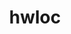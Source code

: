 ---
title: "hwloc"
layout: cache
categories: [package, develop-2024-01-21]
meta: {"versions": ["2.9.1"], "compilers": ["apple-clang@=15.0.0", "cce@=15.0.1", "gcc@=10.3.0", "gcc@=11.1.0", "gcc@=11.3.0", "gcc@=11.4.0", "gcc@=12.3.0", "gcc@=7.3.1", "gcc@=7.5.0", "gcc@=9.4.0", "oneapi@=2023.2.0"], "oss": ["amzn2", "rhel8", "sle_hpc15", "ubuntu18.04", "ubuntu20.04", "ubuntu22.04", "ventura"], "platforms": ["darwin", "linux"], "targets": ["aarch64", "neoverse_n1", "neoverse_v1", "ppc64le", "x86_64_v3", "x86_64_v4", "zen4"], "stacks": ["aws-isc", "aws-isc-aarch64", "build_systems", "data-vis-sdk", "developer-tools", "e4s", "e4s-aarch64", "e4s-cray-rhel", "e4s-cray-sles", "e4s-neoverse_v1", "e4s-oneapi", "e4s-power", "e4s-rocm-external", "ml-darwin-aarch64-mps", "ml-linux-x86_64-cpu", "ml-linux-x86_64-cuda", "ml-linux-x86_64-rocm", "radiuss", "radiuss-aws", "radiuss-aws-aarch64", "root", "tutorial"], "num_specs": 30, "num_specs_by_stack": {"root": 30, "ml-darwin-aarch64-mps": 1, "radiuss-aws-aarch64": 2, "aws-isc-aarch64": 2, "radiuss-aws": 1, "aws-isc": 1, "e4s-cray-rhel": 1, "radiuss": 1, "developer-tools": 1, "build_systems": 1, "e4s-cray-sles": 1, "e4s-neoverse_v1": 3, "e4s-power": 2, "data-vis-sdk": 1, "e4s-rocm-external": 1, "e4s": 3, "e4s-oneapi": 1, "e4s-aarch64": 3, "ml-linux-x86_64-rocm": 3, "ml-linux-x86_64-cuda": 1, "ml-linux-x86_64-cpu": 1, "tutorial": 2}}
spec_details: [{"hash": "qea5fzo6cyd3kiev2wnau7m5nys6g4yr", "compiler": "apple-clang@=15.0.0", "versions": ["2.9.1"], "os": "ventura", "platform": "darwin", "target": "aarch64", "variants": ["build_system=autotools", "~cairo", "~cuda", "~gl", "libs=shared,static", "~libudev", "+libxml2", "~netloc", "~nvml", "~oneapi-level-zero", "~opencl", "~pci", "~rocm"], "stacks": ["root", "ml-darwin-aarch64-mps"], "size": "-", "tarball": "https://binaries.spack.io/releases/develop-2024-01-21/build_cache/darwin-ventura-aarch64/apple-clang-15.0.0/hwloc-2.9.1/darwin-ventura-aarch64-apple-clang-15.0.0-hwloc-2.9.1-qea5fzo6cyd3kiev2wnau7m5nys6g4yr.spack"}, {"hash": "byixag46kcuhkw2aclguaq4iurhztdzo", "compiler": "gcc@=7.3.1", "versions": ["2.9.1"], "os": "amzn2", "platform": "linux", "target": "aarch64", "variants": ["build_system=autotools", "~cairo", "~cuda", "~gl", "libs=shared,static", "~libudev", "+libxml2", "~netloc", "~nvml", "~oneapi-level-zero", "~opencl", "+pci", "~rocm"], "stacks": ["radiuss-aws-aarch64", "root"], "size": "-", "tarball": "https://binaries.spack.io/releases/develop-2024-01-21/build_cache/linux-amzn2-aarch64/gcc-7.3.1/hwloc-2.9.1/linux-amzn2-aarch64-gcc-7.3.1-hwloc-2.9.1-byixag46kcuhkw2aclguaq4iurhztdzo.spack"}, {"hash": "pruwnkcln755ojant4qzrxyp3cdawp5n", "compiler": "gcc@=7.3.1", "versions": ["2.9.1"], "os": "amzn2", "platform": "linux", "target": "aarch64", "variants": ["build_system=autotools", "~cairo", "~cuda", "~gl", "libs=shared,static", "~libudev", "+libxml2", "~netloc", "~nvml", "~oneapi-level-zero", "~opencl", "+pci", "~rocm"], "stacks": ["aws-isc-aarch64", "root"], "size": "-", "tarball": "https://binaries.spack.io/releases/develop-2024-01-21/build_cache/linux-amzn2-aarch64/gcc-7.3.1/hwloc-2.9.1/linux-amzn2-aarch64-gcc-7.3.1-hwloc-2.9.1-pruwnkcln755ojant4qzrxyp3cdawp5n.spack"}, {"hash": "aufktfunsdp7exmjwrokp6un6nh2hytu", "compiler": "gcc@=7.3.1", "versions": ["2.9.1"], "os": "amzn2", "platform": "linux", "target": "x86_64_v3", "variants": ["build_system=autotools", "~cairo", "~cuda", "~gl", "libs=shared,static", "~libudev", "+libxml2", "~netloc", "~nvml", "~oneapi-level-zero", "~opencl", "+pci", "~rocm"], "stacks": ["radiuss-aws", "root"], "size": "-", "tarball": "https://binaries.spack.io/releases/develop-2024-01-21/build_cache/linux-amzn2-x86_64_v3/gcc-7.3.1/hwloc-2.9.1/linux-amzn2-x86_64_v3-gcc-7.3.1-hwloc-2.9.1-aufktfunsdp7exmjwrokp6un6nh2hytu.spack"}, {"hash": "45p6gi4h75icyiji7bsmf6ibmh2skndy", "compiler": "gcc@=7.3.1", "versions": ["2.9.1"], "os": "amzn2", "platform": "linux", "target": "neoverse_n1", "variants": ["build_system=autotools", "~cairo", "~cuda", "~gl", "libs=shared,static", "~libudev", "+libxml2", "~netloc", "~nvml", "~oneapi-level-zero", "~opencl", "+pci", "~rocm"], "stacks": ["aws-isc-aarch64", "root"], "size": "-", "tarball": "https://binaries.spack.io/releases/develop-2024-01-21/build_cache/linux-amzn2-neoverse_n1/gcc-7.3.1/hwloc-2.9.1/linux-amzn2-neoverse_n1-gcc-7.3.1-hwloc-2.9.1-45p6gi4h75icyiji7bsmf6ibmh2skndy.spack"}, {"hash": "3xxughyrnxhv7vst2cfjk4enll3bhiec", "compiler": "gcc@=7.3.1", "versions": ["2.9.1"], "os": "amzn2", "platform": "linux", "target": "neoverse_n1", "variants": ["build_system=autotools", "~cairo", "~cuda", "~gl", "libs=shared,static", "~libudev", "+libxml2", "~netloc", "~nvml", "~oneapi-level-zero", "~opencl", "+pci", "~rocm"], "stacks": ["radiuss-aws-aarch64", "root"], "size": "-", "tarball": "https://binaries.spack.io/releases/develop-2024-01-21/build_cache/linux-amzn2-neoverse_n1/gcc-7.3.1/hwloc-2.9.1/linux-amzn2-neoverse_n1-gcc-7.3.1-hwloc-2.9.1-3xxughyrnxhv7vst2cfjk4enll3bhiec.spack"}, {"hash": "spk2ubjnlw3c2onhd3wsg6vp6ney5oit", "compiler": "gcc@=7.3.1", "versions": ["2.9.1"], "os": "amzn2", "platform": "linux", "target": "x86_64_v3", "variants": ["build_system=autotools", "~cairo", "~cuda", "~gl", "libs=shared,static", "~libudev", "+libxml2", "~netloc", "~nvml", "~oneapi-level-zero", "~opencl", "+pci", "~rocm"], "stacks": ["aws-isc", "root"], "size": "-", "tarball": "https://binaries.spack.io/releases/develop-2024-01-21/build_cache/linux-amzn2-x86_64_v3/gcc-7.3.1/hwloc-2.9.1/linux-amzn2-x86_64_v3-gcc-7.3.1-hwloc-2.9.1-spk2ubjnlw3c2onhd3wsg6vp6ney5oit.spack"}, {"hash": "jgn6wt3xviotbxbntsk4igu5lu33jggt", "compiler": "cce@=15.0.1", "versions": ["2.9.1"], "os": "rhel8", "platform": "linux", "target": "zen4", "variants": ["build_system=autotools", "~cairo", "~cuda", "~gl", "libs=shared,static", "~libudev", "+libxml2", "~netloc", "~nvml", "~oneapi-level-zero", "~opencl", "+pci", "~rocm"], "stacks": ["e4s-cray-rhel", "root"], "size": "-", "tarball": "https://binaries.spack.io/releases/develop-2024-01-21/build_cache/linux-rhel8-zen4/cce-15.0.1/hwloc-2.9.1/linux-rhel8-zen4-cce-15.0.1-hwloc-2.9.1-jgn6wt3xviotbxbntsk4igu5lu33jggt.spack"}, {"hash": "uwnydnvol6ihc6e7s4ghwn3xukqsynhj", "compiler": "gcc@=7.5.0", "versions": ["2.9.1"], "os": "ubuntu18.04", "platform": "linux", "target": "x86_64_v3", "variants": ["build_system=autotools", "~cairo", "~cuda", "~gl", "libs=shared,static", "~libudev", "+libxml2", "~netloc", "~nvml", "~oneapi-level-zero", "~opencl", "+pci", "~rocm"], "stacks": ["radiuss", "developer-tools", "root", "build_systems"], "size": "-", "tarball": "https://binaries.spack.io/releases/develop-2024-01-21/build_cache/linux-ubuntu18.04-x86_64_v3/gcc-7.5.0/hwloc-2.9.1/linux-ubuntu18.04-x86_64_v3-gcc-7.5.0-hwloc-2.9.1-uwnydnvol6ihc6e7s4ghwn3xukqsynhj.spack"}, {"hash": "arpvkvrdvxaddgcebfr6fgrlarfvfkgd", "compiler": "gcc@=10.3.0", "versions": ["2.9.1"], "os": "sle_hpc15", "platform": "linux", "target": "x86_64_v4", "variants": ["build_system=autotools", "~cairo", "~cuda", "~gl", "libs=shared,static", "~libudev", "+libxml2", "~netloc", "~nvml", "~oneapi-level-zero", "~opencl", "+pci", "~rocm"], "stacks": ["e4s-cray-sles", "root"], "size": "-", "tarball": "https://binaries.spack.io/releases/develop-2024-01-21/build_cache/linux-sle_hpc15-x86_64_v4/gcc-10.3.0/hwloc-2.9.1/linux-sle_hpc15-x86_64_v4-gcc-10.3.0-hwloc-2.9.1-arpvkvrdvxaddgcebfr6fgrlarfvfkgd.spack"}, {"hash": "s2oqk24okuu7nonku6ezbqf7ud5v5tdr", "compiler": "gcc@=11.4.0", "versions": ["2.9.1"], "os": "ubuntu20.04", "platform": "linux", "target": "neoverse_v1", "variants": ["build_system=autotools", "~cairo", "~cuda", "~gl", "libs=shared,static", "~libudev", "+libxml2", "~netloc", "~nvml", "~oneapi-level-zero", "~opencl", "+pci", "~rocm"], "stacks": ["e4s-neoverse_v1", "root"], "size": "-", "tarball": "https://binaries.spack.io/releases/develop-2024-01-21/build_cache/linux-ubuntu20.04-neoverse_v1/gcc-11.4.0/hwloc-2.9.1/linux-ubuntu20.04-neoverse_v1-gcc-11.4.0-hwloc-2.9.1-s2oqk24okuu7nonku6ezbqf7ud5v5tdr.spack"}, {"hash": "tyey3qrgsugaqwbiu7gjpmmvbmq2xply", "compiler": "gcc@=11.4.0", "versions": ["2.9.1"], "os": "ubuntu20.04", "platform": "linux", "target": "neoverse_v1", "variants": ["build_system=autotools", "~cairo", "+cuda", "cuda_arch=none", "~gl", "libs=shared,static", "~libudev", "+libxml2", "~netloc", "~nvml", "~oneapi-level-zero", "~opencl", "+pci", "~rocm"], "stacks": ["e4s-neoverse_v1", "root"], "size": "-", "tarball": "https://binaries.spack.io/releases/develop-2024-01-21/build_cache/linux-ubuntu20.04-neoverse_v1/gcc-11.4.0/hwloc-2.9.1/linux-ubuntu20.04-neoverse_v1-gcc-11.4.0-hwloc-2.9.1-tyey3qrgsugaqwbiu7gjpmmvbmq2xply.spack"}, {"hash": "tnfijfo3gttl3w24bc2sei2uazyclnfn", "compiler": "gcc@=11.4.0", "versions": ["2.9.1"], "os": "ubuntu20.04", "platform": "linux", "target": "neoverse_v1", "variants": ["build_system=autotools", "~cairo", "+cuda", "cuda_arch=none", "~gl", "libs=shared,static", "~libudev", "+libxml2", "~netloc", "~nvml", "~oneapi-level-zero", "~opencl", "+pci", "~rocm"], "stacks": ["e4s-neoverse_v1", "root"], "size": "-", "tarball": "https://binaries.spack.io/releases/develop-2024-01-21/build_cache/linux-ubuntu20.04-neoverse_v1/gcc-11.4.0/hwloc-2.9.1/linux-ubuntu20.04-neoverse_v1-gcc-11.4.0-hwloc-2.9.1-tnfijfo3gttl3w24bc2sei2uazyclnfn.spack"}, {"hash": "lvwckmwktlvneen53sapgaqe22ujsfzt", "compiler": "gcc@=9.4.0", "versions": ["2.9.1"], "os": "ubuntu20.04", "platform": "linux", "target": "ppc64le", "variants": ["build_system=autotools", "~cairo", "~cuda", "~gl", "libs=shared,static", "~libudev", "+libxml2", "~netloc", "~nvml", "~oneapi-level-zero", "~opencl", "+pci", "~rocm"], "stacks": ["root", "e4s-power"], "size": "-", "tarball": "https://binaries.spack.io/releases/develop-2024-01-21/build_cache/linux-ubuntu20.04-ppc64le/gcc-9.4.0/hwloc-2.9.1/linux-ubuntu20.04-ppc64le-gcc-9.4.0-hwloc-2.9.1-lvwckmwktlvneen53sapgaqe22ujsfzt.spack"}, {"hash": "r7jzpwrgiaxo6kbawsmsvzqcg2opcri4", "compiler": "gcc@=9.4.0", "versions": ["2.9.1"], "os": "ubuntu20.04", "platform": "linux", "target": "ppc64le", "variants": ["build_system=autotools", "~cairo", "+cuda", "cuda_arch=70", "~gl", "libs=shared,static", "~libudev", "+libxml2", "~netloc", "~nvml", "~oneapi-level-zero", "~opencl", "+pci", "~rocm"], "stacks": ["root", "e4s-power"], "size": "-", "tarball": "https://binaries.spack.io/releases/develop-2024-01-21/build_cache/linux-ubuntu20.04-ppc64le/gcc-9.4.0/hwloc-2.9.1/linux-ubuntu20.04-ppc64le-gcc-9.4.0-hwloc-2.9.1-r7jzpwrgiaxo6kbawsmsvzqcg2opcri4.spack"}, {"hash": "pqvdcqrm4e2dlshufw4dm46o3inqafng", "compiler": "gcc@=11.1.0", "versions": ["2.9.1"], "os": "ubuntu20.04", "platform": "linux", "target": "x86_64_v3", "variants": ["build_system=autotools", "~cairo", "~cuda", "~gl", "libs=shared,static", "~libudev", "+libxml2", "~netloc", "~nvml", "~oneapi-level-zero", "~opencl", "+pci", "~rocm"], "stacks": ["root", "data-vis-sdk"], "size": "-", "tarball": "https://binaries.spack.io/releases/develop-2024-01-21/build_cache/linux-ubuntu20.04-x86_64_v3/gcc-11.1.0/hwloc-2.9.1/linux-ubuntu20.04-x86_64_v3-gcc-11.1.0-hwloc-2.9.1-pqvdcqrm4e2dlshufw4dm46o3inqafng.spack"}, {"hash": "qdwwgpibaeiluuwlcmbjsa7szaanzgiq", "compiler": "gcc@=11.4.0", "versions": ["2.9.1"], "os": "ubuntu20.04", "platform": "linux", "target": "x86_64_v3", "variants": ["build_system=autotools", "~cairo", "~cuda", "~gl", "libs=shared,static", "~libudev", "+libxml2", "~netloc", "~nvml", "~oneapi-level-zero", "~opencl", "+pci", "~rocm"], "stacks": ["e4s-rocm-external", "root", "e4s"], "size": "-", "tarball": "https://binaries.spack.io/releases/develop-2024-01-21/build_cache/linux-ubuntu20.04-x86_64_v3/gcc-11.4.0/hwloc-2.9.1/linux-ubuntu20.04-x86_64_v3-gcc-11.4.0-hwloc-2.9.1-qdwwgpibaeiluuwlcmbjsa7szaanzgiq.spack"}, {"hash": "je2wni5zd52owjfifii6c7apacwh6k7e", "compiler": "gcc@=11.4.0", "versions": ["2.9.1"], "os": "ubuntu20.04", "platform": "linux", "target": "x86_64_v3", "variants": ["build_system=autotools", "~cairo", "+cuda", "cuda_arch=none", "~gl", "libs=shared,static", "~libudev", "+libxml2", "~netloc", "~nvml", "~oneapi-level-zero", "~opencl", "+pci", "~rocm"], "stacks": ["root", "e4s"], "size": "-", "tarball": "https://binaries.spack.io/releases/develop-2024-01-21/build_cache/linux-ubuntu20.04-x86_64_v3/gcc-11.4.0/hwloc-2.9.1/linux-ubuntu20.04-x86_64_v3-gcc-11.4.0-hwloc-2.9.1-je2wni5zd52owjfifii6c7apacwh6k7e.spack"}, {"hash": "gr25usjkju2cx7err3oxnitm3wnpxvsn", "compiler": "gcc@=11.4.0", "versions": ["2.9.1"], "os": "ubuntu20.04", "platform": "linux", "target": "x86_64_v3", "variants": ["build_system=autotools", "~cairo", "+cuda", "cuda_arch=none", "~gl", "libs=shared,static", "~libudev", "+libxml2", "~netloc", "~nvml", "~oneapi-level-zero", "~opencl", "+pci", "~rocm"], "stacks": ["root", "e4s"], "size": "-", "tarball": "https://binaries.spack.io/releases/develop-2024-01-21/build_cache/linux-ubuntu20.04-x86_64_v3/gcc-11.4.0/hwloc-2.9.1/linux-ubuntu20.04-x86_64_v3-gcc-11.4.0-hwloc-2.9.1-gr25usjkju2cx7err3oxnitm3wnpxvsn.spack"}, {"hash": "4dn5yenjsdzv237parsvbrdtgxcebdhw", "compiler": "oneapi@=2023.2.0", "versions": ["2.9.1"], "os": "ubuntu20.04", "platform": "linux", "target": "x86_64_v3", "variants": ["build_system=autotools", "~cairo", "~cuda", "~gl", "libs=shared,static", "~libudev", "+libxml2", "~netloc", "~nvml", "~oneapi-level-zero", "~opencl", "+pci", "~rocm"], "stacks": ["root", "e4s-oneapi"], "size": "-", "tarball": "https://binaries.spack.io/releases/develop-2024-01-21/build_cache/linux-ubuntu20.04-x86_64_v3/oneapi-2023.2.0/hwloc-2.9.1/linux-ubuntu20.04-x86_64_v3-oneapi-2023.2.0-hwloc-2.9.1-4dn5yenjsdzv237parsvbrdtgxcebdhw.spack"}, {"hash": "ierb6delju53icnbt7erjvg4idbqjwtg", "compiler": "gcc@=11.4.0", "versions": ["2.9.1"], "os": "ubuntu22.04", "platform": "linux", "target": "aarch64", "variants": ["build_system=autotools", "~cairo", "~cuda", "~gl", "libs=shared,static", "~libudev", "+libxml2", "~netloc", "~nvml", "~oneapi-level-zero", "~opencl", "+pci", "~rocm"], "stacks": ["e4s-aarch64", "root"], "size": "-", "tarball": "https://binaries.spack.io/releases/develop-2024-01-21/build_cache/linux-ubuntu22.04-aarch64/gcc-11.4.0/hwloc-2.9.1/linux-ubuntu22.04-aarch64-gcc-11.4.0-hwloc-2.9.1-ierb6delju53icnbt7erjvg4idbqjwtg.spack"}, {"hash": "nllmn7fyd2zcqa2bpaxwwflxhaad7k7s", "compiler": "gcc@=11.4.0", "versions": ["2.9.1"], "os": "ubuntu22.04", "platform": "linux", "target": "aarch64", "variants": ["build_system=autotools", "~cairo", "+cuda", "cuda_arch=none", "~gl", "libs=shared,static", "~libudev", "+libxml2", "~netloc", "~nvml", "~oneapi-level-zero", "~opencl", "+pci", "~rocm"], "stacks": ["e4s-aarch64", "root"], "size": "-", "tarball": "https://binaries.spack.io/releases/develop-2024-01-21/build_cache/linux-ubuntu22.04-aarch64/gcc-11.4.0/hwloc-2.9.1/linux-ubuntu22.04-aarch64-gcc-11.4.0-hwloc-2.9.1-nllmn7fyd2zcqa2bpaxwwflxhaad7k7s.spack"}, {"hash": "gatr3sdquycz4kwuri6yffakvaj7abdd", "compiler": "gcc@=11.4.0", "versions": ["2.9.1"], "os": "ubuntu22.04", "platform": "linux", "target": "aarch64", "variants": ["build_system=autotools", "~cairo", "+cuda", "cuda_arch=none", "~gl", "libs=shared,static", "~libudev", "+libxml2", "~netloc", "~nvml", "~oneapi-level-zero", "~opencl", "+pci", "~rocm"], "stacks": ["e4s-aarch64", "root"], "size": "-", "tarball": "https://binaries.spack.io/releases/develop-2024-01-21/build_cache/linux-ubuntu22.04-aarch64/gcc-11.4.0/hwloc-2.9.1/linux-ubuntu22.04-aarch64-gcc-11.4.0-hwloc-2.9.1-gatr3sdquycz4kwuri6yffakvaj7abdd.spack"}, {"hash": "tly7fzkdqf4oyflue2grogm54w26wvpu", "compiler": "gcc@=11.3.0", "versions": ["2.9.1"], "os": "ubuntu22.04", "platform": "linux", "target": "x86_64_v3", "variants": ["amdgpu_target=gfx90a", "build_system=autotools", "~cairo", "~cuda", "~gl", "libs=shared,static", "~libudev", "+libxml2", "~netloc", "~nvml", "~oneapi-level-zero", "~opencl", "+pci", "+rocm"], "stacks": ["ml-linux-x86_64-rocm", "root"], "size": "-", "tarball": "https://binaries.spack.io/releases/develop-2024-01-21/build_cache/linux-ubuntu22.04-x86_64_v3/gcc-11.3.0/hwloc-2.9.1/linux-ubuntu22.04-x86_64_v3-gcc-11.3.0-hwloc-2.9.1-tly7fzkdqf4oyflue2grogm54w26wvpu.spack"}, {"hash": "mcrmrq5ss747aiw3kub4lojrqflbtka5", "compiler": "gcc@=11.3.0", "versions": ["2.9.1"], "os": "ubuntu22.04", "platform": "linux", "target": "x86_64_v3", "variants": ["build_system=autotools", "~cairo", "+cuda", "cuda_arch=80", "~gl", "libs=shared,static", "~libudev", "+libxml2", "~netloc", "~nvml", "~oneapi-level-zero", "~opencl", "+pci", "~rocm"], "stacks": ["ml-linux-x86_64-cuda", "root"], "size": "-", "tarball": "https://binaries.spack.io/releases/develop-2024-01-21/build_cache/linux-ubuntu22.04-x86_64_v3/gcc-11.3.0/hwloc-2.9.1/linux-ubuntu22.04-x86_64_v3-gcc-11.3.0-hwloc-2.9.1-mcrmrq5ss747aiw3kub4lojrqflbtka5.spack"}, {"hash": "jzywokyhw3rfscojmfkwyffyze4cpg3t", "compiler": "gcc@=11.3.0", "versions": ["2.9.1"], "os": "ubuntu22.04", "platform": "linux", "target": "x86_64_v3", "variants": ["build_system=autotools", "~cairo", "~cuda", "~gl", "libs=shared,static", "~libudev", "+libxml2", "~netloc", "~nvml", "~oneapi-level-zero", "~opencl", "+pci", "~rocm"], "stacks": ["ml-linux-x86_64-cpu", "root"], "size": "-", "tarball": "https://binaries.spack.io/releases/develop-2024-01-21/build_cache/linux-ubuntu22.04-x86_64_v3/gcc-11.3.0/hwloc-2.9.1/linux-ubuntu22.04-x86_64_v3-gcc-11.3.0-hwloc-2.9.1-jzywokyhw3rfscojmfkwyffyze4cpg3t.spack"}, {"hash": "tfbjufi4kbluwvadnog4rwvqrwtaw4bw", "compiler": "gcc@=11.3.0", "versions": ["2.9.1"], "os": "ubuntu22.04", "platform": "linux", "target": "x86_64_v3", "variants": ["amdgpu_target=gfx90a", "build_system=autotools", "~cairo", "~cuda", "~gl", "libs=shared,static", "~libudev", "+libxml2", "~netloc", "~nvml", "~oneapi-level-zero", "~opencl", "+pci", "+rocm"], "stacks": ["ml-linux-x86_64-rocm", "root"], "size": "-", "tarball": "https://binaries.spack.io/releases/develop-2024-01-21/build_cache/linux-ubuntu22.04-x86_64_v3/gcc-11.3.0/hwloc-2.9.1/linux-ubuntu22.04-x86_64_v3-gcc-11.3.0-hwloc-2.9.1-tfbjufi4kbluwvadnog4rwvqrwtaw4bw.spack"}, {"hash": "rgeh4nzpcnabgdzy2ewjfediydfzszdc", "compiler": "gcc@=11.3.0", "versions": ["2.9.1"], "os": "ubuntu22.04", "platform": "linux", "target": "x86_64_v3", "variants": ["amdgpu_target=gfx90a", "build_system=autotools", "~cairo", "~cuda", "~gl", "libs=shared,static", "~libudev", "+libxml2", "~netloc", "~nvml", "~oneapi-level-zero", "~opencl", "+pci", "+rocm"], "stacks": ["ml-linux-x86_64-rocm", "root"], "size": "-", "tarball": "https://binaries.spack.io/releases/develop-2024-01-21/build_cache/linux-ubuntu22.04-x86_64_v3/gcc-11.3.0/hwloc-2.9.1/linux-ubuntu22.04-x86_64_v3-gcc-11.3.0-hwloc-2.9.1-rgeh4nzpcnabgdzy2ewjfediydfzszdc.spack"}, {"hash": "g7eko32ytdigd6nbjyn523licp5zqduk", "compiler": "gcc@=11.4.0", "versions": ["2.9.1"], "os": "ubuntu22.04", "platform": "linux", "target": "x86_64_v3", "variants": ["build_system=autotools", "~cairo", "~cuda", "~gl", "libs=shared,static", "~libudev", "+libxml2", "~netloc", "~nvml", "~oneapi-level-zero", "~opencl", "+pci", "~rocm"], "stacks": ["tutorial", "root"], "size": "-", "tarball": "https://binaries.spack.io/releases/develop-2024-01-21/build_cache/linux-ubuntu22.04-x86_64_v3/gcc-11.4.0/hwloc-2.9.1/linux-ubuntu22.04-x86_64_v3-gcc-11.4.0-hwloc-2.9.1-g7eko32ytdigd6nbjyn523licp5zqduk.spack"}, {"hash": "ylytguw64mwmppmveqjdj55kvfvzqyzf", "compiler": "gcc@=12.3.0", "versions": ["2.9.1"], "os": "ubuntu22.04", "platform": "linux", "target": "x86_64_v3", "variants": ["build_system=autotools", "~cairo", "~cuda", "~gl", "libs=shared,static", "~libudev", "+libxml2", "~netloc", "~nvml", "~oneapi-level-zero", "~opencl", "+pci", "~rocm"], "stacks": ["tutorial", "root"], "size": "-", "tarball": "https://binaries.spack.io/releases/develop-2024-01-21/build_cache/linux-ubuntu22.04-x86_64_v3/gcc-12.3.0/hwloc-2.9.1/linux-ubuntu22.04-x86_64_v3-gcc-12.3.0-hwloc-2.9.1-ylytguw64mwmppmveqjdj55kvfvzqyzf.spack"}]
---